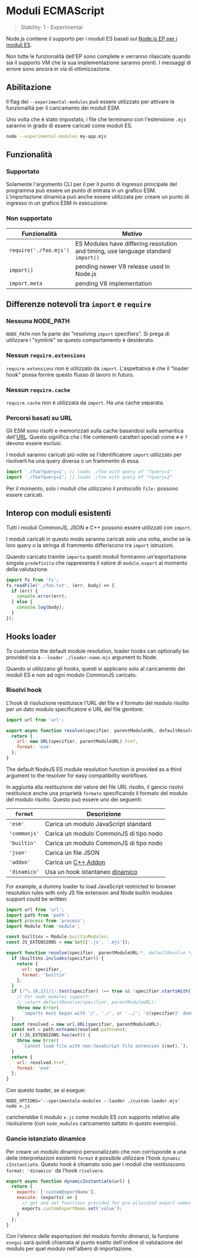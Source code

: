 # Moduli ECMAScript

<!--introduced_in=v8.5.0-->

> Stability: 1 - Experimental

<!--name=esm-->

Node.js contiene il supporto per i moduli ES basati sul [Node.js EP per i moduli ES](https://github.com/nodejs/node-eps/blob/master/002-es-modules.md).

Non tutte le funzionalità dell'EP sono complete e verranno rilasciate quando sia il supporto VM che la sua implementazione saranno pronti. I messaggi di errore sono ancora in via di ottimizzazione.

## Abilitazione

<!-- type=misc -->

Il flag dei `--experimental-modules` può essere utilizzato per attivare le funzionalità per il caricamento dei moduli ESM.

Uno volta che è stato impostato, i file che terminano con l'estensione `.mjs` saranno in grado di essere caricati come moduli ES.

```sh
node --experimental-modules my-app.mjs
```

## Funzionalità

<!-- type=misc -->

### Supportato

Solamente l'argomento CLI per il per il punto di ingresso principale del programma può essere un punto di entrata in un grafico ESM. L'importazione dinamica può anche essere utilizzata per creare un punto di ingresso in un grafico ESM in esecuzione.

### Non supportato

| Funzionalità           | Motivo                                                                            |
| ---------------------- | --------------------------------------------------------------------------------- |
| `require('./foo.mjs')` | ES Modules have differing resolution and timing, use language standard `import()` |
| `import()`             | pending newer V8 release used in Node.js                                          |
| `import.meta`          | pending V8 implementation                                                         |

## Differenze notevoli tra `import` e `require`

### Nessuna NODE_PATH

`NODE_PATH` non fa parte dei "resolving `import` specifiers". Si prega di utilizzare i "symlink" se questo comportamento è desiderato.

### Nessun `require.extensions`

`require.extensions` non è utilizzato da `import`. L'aspettativa è che il "loader hook" possa fornire questo flusso di lavoro in futuro.

### Nessun `require.cache`

`require.cache` non è utilizzata da `import`. Ha una cache separata.

### Percorsi basati su URL

Gli ESM sono risolti e memorizzati sulla cache basandosi sulla semantica dell'[URL](https://url.spec.whatwg.org/). Questo significa che i file contenenti caratteri speciali come `#` e `?` devono essere esclusi.

I moduli saranno caricati più volte se l'identificatore `import` utilizzato per risolverli ha una query diversa o un frammento di essa.

```js
import './foo?query=1'; // loads ./foo with query of "?query=1"
import './foo?query=2'; // loads ./foo with query of "?query=2"
```

Per il momento, solo i moduli che utilizzano il protocollo `file:` possono essere caricati.

## Interop con moduli esistenti

Tutti i moduli CommonJS, JSON e C++ possono essere utilizzati con `import`.

I moduli caricati in questo modo saranno caricati solo una volta, anche se la loro query o la stringa di frammento differiscono tra `import` istruzioni.

Quando caricato tramite `importa` questi moduli forniranno un'esportazione singola `predefinita` che rappresenta il valore di `modulo.export` al momento della valutazione.

```js
import fs from 'fs';
fs.readFile('./foo.txt', (err, body) => {
  if (err) {
    console.error(err);
  } else {
    console.log(body);
  }
});
```

## Hooks loader

<!-- type=misc -->

To customize the default module resolution, loader hooks can optionally be provided via a `--loader ./loader-name.mjs` argument to Node.

Quando si utilizzano gli hooks, questi si applicano solo al caricamento dei moduli ES e non ad ogni modulo CommonJS caricato.

### Risolvi hook

L'hook di risoluzione restituisce l'URL del file e il formato del modulo risolto per un dato modulo specificatore e URL del file genitore:

```js
import url from 'url';

export async function resolve(specifier, parentModuleURL, defaultResolver) {
  return {
    url: new URL(specifier, parentModuleURL).href,
    format: 'esm'
  };
}
```

The default NodeJS ES module resolution function is provided as a third argument to the resolver for easy compatibility workflows.

In aggiunta alla restituzione del valore del file URL risolto, il gancio risolvi restituisce anche una proprietà `formato` specificando il formato del modulo del modulo risolto. Questo può essere uno dei seguenti:

| `format`     | Descrizione                                                      |
| ------------ | ---------------------------------------------------------------- |
| `'esm'`      | Carica un modulo JavaScript standard                             |
| `'commonjs'` | Carica un modulo CommonJS di tipo nodo                           |
| `'builtin'`  | Carica un modulo CommonJS di tipo nodo                           |
| `'json'`     | Carica un file JSON                                              |
| `'addon'`    | Carica un [C++ Addon](addons.html)                               |
| `'dinamico'` | Usa un hook istantaneo [dinamico](#esm_dynamic_instantiate_hook) |

For example, a dummy loader to load JavaScript restricted to browser resolution rules with only JS file extension and Node builtin modules support could be written:

```js
import url from 'url';
import path from 'path';
import process from 'process';
import Module from 'module';

const builtins = Module.builtinModules;
const JS_EXTENSIONS = new Set(['.js', '.mjs']);

export function resolve(specifier, parentModuleURL/*, defaultResolve */) {
  if (builtins.includes(specifier)) {
    return {
      url: specifier,
      format: 'builtin'
    };
  }
  if (/^\.{0,2}[/]/.test(specifier) !== true && !specifier.startsWith('file:')) {
    // For node_modules support:
    // return defaultResolve(specifier, parentModuleURL);
    throw new Error(
      `imports must begin with '/', './', or '../'; '${specifier}' does not`);
  }
  const resolved = new url.URL(specifier, parentModuleURL);
  const ext = path.extname(resolved.pathname);
  if (!JS_EXTENSIONS.has(ext)) {
    throw new Error(
      `Cannot load file with non-JavaScript file extension ${ext}.`);
  }
  return {
    url: resolved.href,
    format: 'esm'
  };
}
```

Con questo loader, se si esegue:

```console
NODE_OPTIONS='--sperimentale-modules --loader ./custom-loader.mjs' node x.js
```

caricherebbe il modulo `x.js` come modulo ES con supporto relativo alla risoluzione (con `node_modules` caricamento saltato in questo esempio).

### Gancio istanziato dinamico

Per creare un modulo dinamico personalizzato che non corrisponde a una delle interpretazioni esistenti `format` è possibile utilizzare l'hook `dynamic cInstantiate`. Questo hook è chiamato solo per i moduli che restituiscono `format: 'dinamico'` da l'hook `risolvere`.

```js
export async function dynamicInstantiate(url) {
  return {
    exports: ['customExportName'],
    execute: (exports) => {
      // get and set functions provided for pre-allocated export names
      exports.customExportName.set('value');
    }
  };
}
```

Con l'elenco delle esportazioni del modulo fornito dinnanzi, la funzione `esegui` sarà quindi chiamata al punto esatto dell'ordine di valutazione del modulo per quel modulo nell'albero di importazione.
